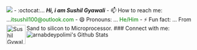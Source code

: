 
<img src="https://capsule-render.vercel.app/api?type=egg&color=timeAuto&height=300&section=header&text=Namaste%20&fontSize=90" />
- :octocat:...<i> <b>Hi, i am Sushil Gyawali</b></i>
- 📫 How to reach me: ...<span style="color: green">itsushil100@outlook.com</span>
- 😄 Pronouns: ... <span style="color: green">He/Him</span>
- ⚡ Fun fact: ... From Sand to silicon to Microprocessor.
### Connect with me:
<a href="https://twitter.com/SushilGyawali14">
  <img align="left" alt="Sushil Gywalai | Twitter" width="50px" src="https://cdn4.iconfinder.com/data/icons/bettericons/354/twitter-circle-512.png" />
</a>
<br>
<img align="left" alt="arnabdeypolimi's Github Stats" src="https://github-readme-stats.vercel.app/api?username=sushil787&show_icons=true&hide_border=true" />





